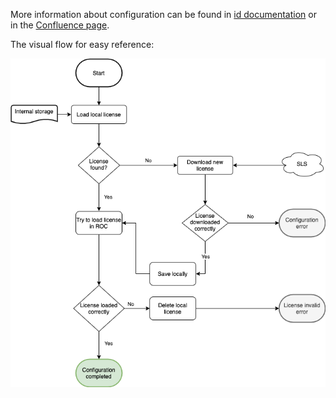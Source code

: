 More information about configuration can be found in [id documentation](/id/doc/modalities_configuration.md) or in the [Confluence page](https://simprints.atlassian.net/wiki/spaces/CS/pages/1404010541/Modality+configuration+-+face).

The visual flow for easy reference:

![face configuration](img/face_configuration.png)
